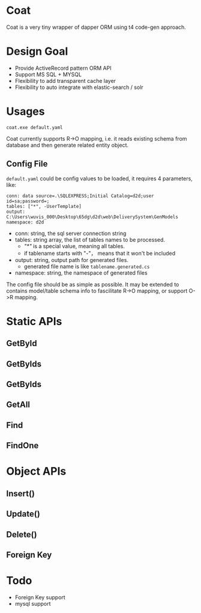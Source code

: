 # Coat

Coat is a very tiny wrapper of dapper ORM using t4 code-gen approach.

# Design Goal

* Provide ActiveRecord pattern ORM API
* Support MS SQL + MYSQL
* Flexibility to add transparent cache layer
* Flexibility to auto integrate with elastic-search / solr

# Usages

	coat.exe default.yaml

Coat currently supports R->O mapping, i.e. it reads existing schema from database and then generate related entity object.

## Config File

`default.yaml` could be config values to be loaded, it requires 4 parameters, like:

	conn: data source=.\SQLEXPRESS;Initial Catalog=d2d;user id=sa;password=;
	tables: ["*", -UserTemplate]
	output: C:\Users\wuvis_000\Desktop\65dg\d2d\web\DeliverySystem\GenModels
	namespace: d2d

* conn: string, the sql server connection string
* tables: string array, the list of tables names to be processed.
  * _"*"_ is a special value, meaning all tables.
  * if tablename starts with "-"， means that it won't be included
* output: string, output path for generated files.
  * generated file name is like `tablename.generated.cs`
* namespace: string, the namespace of generated files

The config file should be as simple as possible. It may be extended to contains model/table schema info to fascilitate R->O mapping, or support O->R mapping.

# Static APIs

## GetById

## GetByIds

## GetByIds

## GetAll

## Find

## FindOne

# Object APIs

## Insert()

## Update()

## Delete()

## Foreign Key

# Todo

* Foreign Key support
* mysql support
